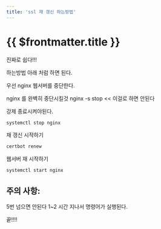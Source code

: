 ```yaml
---
title: 'ssl 재 갱신 하는방법'
---
```


# {{ $frontmatter.title }}


진짜로 쉽다!!!


하는방법 아래 처럼 하면 된다.


우선 nginx 웹서버를 중단한다.

nginx 를 완벽히 중단시킬것 nginx -s stop << 이걸로 하면 안된다



강제 종료시켜야된다.

```bash
systemctl stop nginx
```

재 갱신 시작하기

```bash
certbot renew
```

웹서버 재 시작하기

```bash
systemctl start nginx
```



## 주의 사항:

5번 넘으면 안된다 1~2 시간 지나서 명령어가 실행된다.


끝!!!!